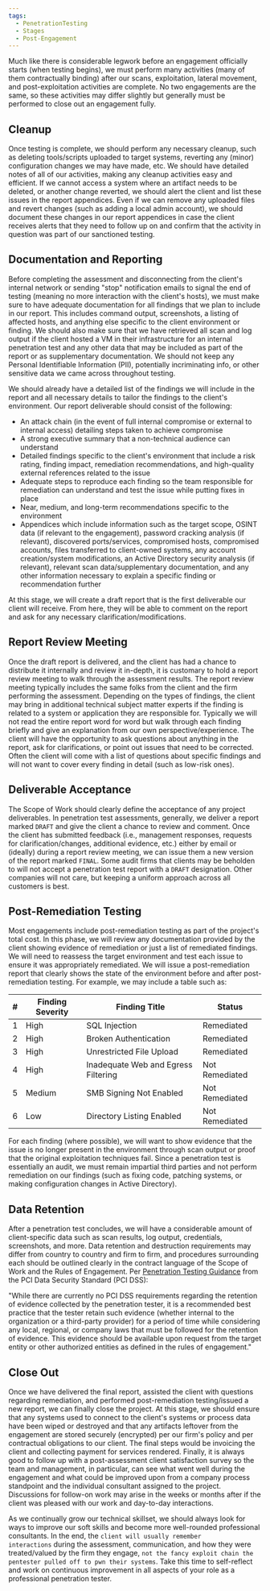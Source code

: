 ```yaml
---
tags:
  - PenetrationTesting
  - Stages
  - Post-Engagement
---
```


Much like there is considerable legwork before an engagement officially starts (when testing begins), we must perform many activities (many of them contractually binding) after our scans, exploitation, lateral movement, and post-exploitation activities are complete. No two engagements are the same, so these activities may differ slightly but generally must be performed to close out an engagement fully.
## Cleanup

Once testing is complete, we should perform any necessary cleanup, such as deleting tools/scripts uploaded to target systems, reverting any (minor) configuration changes we may have made, etc. We should have detailed notes of all of our activities, making any cleanup activities easy and efficient. If we cannot access a system where an artifact needs to be deleted, or another change reverted, we should alert the client and list these issues in the report appendices. Even if we can remove any uploaded files and revert changes (such as adding a local admin account), we should document these changes in our report appendices in case the client receives alerts that they need to follow up on and confirm that the activity in question was part of our sanctioned testing.

## Documentation and Reporting

Before completing the assessment and disconnecting from the client's internal network or sending "stop" notification emails to signal the end of testing (meaning no more interaction with the client's hosts), we must make sure to have adequate documentation for all findings that we plan to include in our report. This includes command output, screenshots, a listing of affected hosts, and anything else specific to the client environment or finding. We should also make sure that we have retrieved all scan and log output if the client hosted a VM in their infrastructure for an internal penetration test and any other data that may be included as part of the report or as supplementary documentation. We should not keep any Personal Identifiable Information (PII), potentially incriminating info, or other sensitive data we came across throughout testing.

We should already have a detailed list of the findings we will include in the report and all necessary details to tailor the findings to the client's environment. Our report deliverable should consist of the following:

- An attack chain (in the event of full internal compromise or external to internal access) detailing steps taken to achieve compromise
- A strong executive summary that a non-technical audience can understand
- Detailed findings specific to the client's environment that include a risk rating, finding impact, remediation recommendations, and high-quality external references related to the issue
- Adequate steps to reproduce each finding so the team responsible for remediation can understand and test the issue while putting fixes in place
- Near, medium, and long-term recommendations specific to the environment
- Appendices which include information such as the target scope, OSINT data (if relevant to the engagement), password cracking analysis (if relevant), discovered ports/services, compromised hosts, compromised accounts, files transferred to client-owned systems, any account creation/system modifications, an Active Directory security analysis (if relevant), relevant scan data/supplementary documentation, and any other information necessary to explain a specific finding or recommendation further

At this stage, we will create a draft report that is the first deliverable our client will receive. From here, they will be able to comment on the report and ask for any necessary clarification/modifications.

## Report Review Meeting

Once the draft report is delivered, and the client has had a chance to distribute it internally and review it in-depth, it is customary to hold a report review meeting to walk through the assessment results. The report review meeting typically includes the same folks from the client and the firm performing the assessment. Depending on the types of findings, the client may bring in additional technical subject matter experts if the finding is related to a system or application they are responsible for. Typically we will not read the entire report word for word but walk through each finding briefly and give an explanation from our own perspective/experience. The client will have the opportunity to ask questions about anything in the report, ask for clarifications, or point out issues that need to be corrected. Often the client will come with a list of questions about specific findings and will not want to cover every finding in detail (such as low-risk ones).

## Deliverable Acceptance

The Scope of Work should clearly define the acceptance of any project deliverables. In penetration test assessments, generally, we deliver a report marked `DRAFT` and give the client a chance to review and comment. Once the client has submitted feedback (i.e., management responses, requests for clarification/changes, additional evidence, etc.) either by email or (ideally) during a report review meeting, we can issue them a new version of the report marked `FINAL`. Some audit firms that clients may be beholden to will not accept a penetration test report with a `DRAFT` designation. Other companies will not care, but keeping a uniform approach across all customers is best.
## Post-Remediation Testing

Most engagements include post-remediation testing as part of the project's total cost. In this phase, we will review any documentation provided by the client showing evidence of remediation or just a list of remediated findings. We will need to reassess the target environment and test each issue to ensure it was appropriately remediated. We will issue a post-remediation report that clearly shows the state of the environment before and after post-remediation testing. For example, we may include a table such as:

|#|Finding Severity|Finding Title|Status|
|---|---|---|---|
|1|High|SQL Injection|Remediated|
|2|High|Broken Authentication|Remediated|
|3|High|Unrestricted File Upload|Remediated|
|4|High|Inadequate Web and Egress Filtering|Not Remediated|
|5|Medium|SMB Signing Not Enabled|Not Remediated|
|6|Low|Directory Listing Enabled|Not Remediated|

For each finding (where possible), we will want to show evidence that the issue is no longer present in the environment through scan output or proof that the original exploitation techniques fail. Since a penetration test is essentially an audit, we must remain impartial third parties and not perform remediation on our findings (such as fixing code, patching systems, or making configuration changes in Active Directory).

## Data Retention

After a penetration test concludes, we will have a considerable amount of client-specific data such as scan results, log output, credentials, screenshots, and more. Data retention and destruction requirements may differ from country to country and firm to firm, and procedures surrounding each should be outlined clearly in the contract language of the Scope of Work and the Rules of Engagement. Per [Penetration Testing Guidance](https://www.pcisecuritystandards.org/documents/Penetration_Testing_Guidance_March_2015.pdf) from the PCI Data Security Standard (PCI DSS):

"While there are currently no PCI DSS requirements regarding the retention of evidence collected by the penetration tester, it is a recommended best practice that the tester retain such evidence (whether internal to the organization or a third-party provider) for a period of time while considering any local, regional, or company laws that must be followed for the retention of evidence. This evidence should be available upon request from the target entity or other authorized entities as defined in the rules of engagement."

## Close Out

Once we have delivered the final report, assisted the client with questions regarding remediation, and performed post-remediation testing/issued a new report, we can finally close the project. At this stage, we should ensure that any systems used to connect to the client's systems or process data have been wiped or destroyed and that any artifacts leftover from the engagement are stored securely (encrypted) per our firm's policy and per contractual obligations to our client. The final steps would be invoicing the client and collecting payment for services rendered. Finally, it is always good to follow up with a post-assessment client satisfaction survey so the team and management, in particular, can see what went well during the engagement and what could be improved upon from a company process standpoint and the individual consultant assigned to the project. Discussions for follow-on work may arise in the weeks or months after if the client was pleased with our work and day-to-day interactions.

As we continually grow our technical skillset, we should always look for ways to improve our soft skills and become more well-rounded professional consultants. In the end, the `client will usually remember interactions` during the assessment, communication, and how they were treated/valued by the firm they engage, `not the fancy exploit chain the pentester pulled off to pwn their systems`. Take this time to self-reflect and work on continuous improvement in all aspects of your role as a professional penetration tester.
